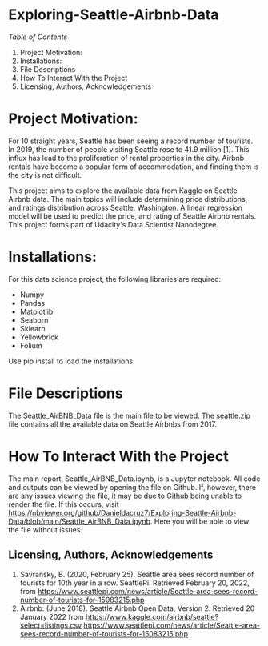 # Exploring-Seattle-Airbnb-Data

*Table of Contents*
1. Project Motivation:
2. Installations:
3. File Descriptions
4. How To Interact With the Project
5. Licensing, Authors, Acknowledgements

# Project Motivation:
For 10 straight years, Seattle has been seeing a record number of tourists. In 2019, the number of people visiting Seattle rose to 41.9 million [1]. This influx has lead to the proliferation of rental properties in the city. Airbnb rentals have become a popular form of accommodation, and finding them is the city is not difficult.

This project aims to explore the available data from Kaggle on Seattle Airbnb data. The main topics will include determining price distributions, and ratings distribution across Seattle, Washington. A linear regression model will be used to predict the price, and rating of Seattle Airbnb rentals. This project forms part of Udacity's Data Scientist Nanodegree.  

# Installations:
For this data science project, the following libraries are required:
- Numpy
- Pandas
- Matplotlib
- Seaborn
- Sklearn
- Yellowbrick
- Folium

Use pip install to load the installations.

# File Descriptions
The Seattle_AirBNB_Data file is the main file to be viewed. The seattle.zip file contains all the available data on Seattle Airbnbs from 2017.

# How To Interact With the Project
The main report, Seattle_AirBNB_Data.ipynb, is a Jupyter notebook. All code and outputs can be viewed by opening the file on Github. If, however, there are any issues viewing the file, it may be due to Github being unable to render the file. If this occurs, visit https://nbviewer.org/github/Danieldacruz7/Exploring-Seattle-Airbnb-Data/blob/main/Seattle_AirBNB_Data.ipynb. Here you will be able to view the file without issues.


## Licensing, Authors, Acknowledgements

1. Savransky, B. (2020, February 25). Seattle area sees record number of tourists for 10th year in a row. SeattlePi. Retrieved February 20, 2022, from https://www.seattlepi.com/news/article/Seattle-area-sees-record-number-of-tourists-for-15083215.php
2. Airbnb. (June 2018). Seattle Airbnb Open Data, Version 2. Retrieved 20 January 2022 from https://www.kaggle.com/airbnb/seattle?select=listings.csv
https://www.seattlepi.com/news/article/Seattle-area-sees-record-number-of-tourists-for-15083215.php
